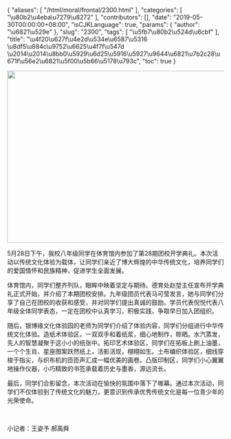 {
    "aliases": [
        "/html/moral/frontal/2300.html"
    ],
    "categories": [
        "\u80b2\u4eba\u7279\u8272"
    ],
    "contributors": [],
    "date": "2019-05-30T00:00:00+08:00",
    "isCJKLanguage": true,
    "params": {
        "author": "\u6821\u529e"
    },
    "slug": "2300",
    "tags": [
        "\u5fb7\u80b2\u524d\u6cbf"
    ],
    "title": "\u4f20\u627f\u4e2d\u534e\u6587\u5316  \u8df5\u884c\u9752\u6625\u4f7f\u547d \u2014\u2014\u8bb0\u5929\u6d25\u5916\u5927\u9644\u6821\u7b2c28\u671f\u56e2\u6821\u5f00\u5b66\u5178\u793c",
    "toc": true
}


<img
    src="https://cdn.tfls.online/mirror/full/cb67ec169cbd72c4ad76a754a76a02b0c4fecf93.jpg"
    style="display:block;margin-left:auto;margin-right:auto;"
    decoding="async"
    fetchpriority="auto"
    loading="lazy"
    height="400"
    width="600"
/>






 5月28日下午，我校八年级同学在体育馆内参加了第28期团校开学典礼。本次活动以传统文化体验为载体，让同学们亲近了博大辉煌的中华传统文化，培养同学们的爱国情怀和民族精神，促进学生全面发展。
 



 体育馆内，同学们整齐列队，眼眸中映着坚定与期待。德育处赵堃主任宣布开学典礼正式开始，并介绍了本期团校安排。九年级团员代表马可莹发言，她与同学们分享了自己在团校的收获和感受，并对同学们提出真诚的鼓励。学员代表倪悦代表八年级全体同学表态，一定在团校中认真学习，积极实践，争取早日加入团组织。
 



 随后，银博缘文化体验园的老师为同学们介绍了体验内容，同学们分组进行中华传统文化体验。造纸术体验区，一双双手和着纸浆，细心地制作，晾晒。水汽蒸发，先人的智慧凝聚于这小小的纸张中。拓印艺术体验区，同学们在拓板上刷上油墨，一个个生肖、星座图案跃然纸上，活影活现，栩栩如生。土布编织体验区，细线穿梭于指尖，与织布机的匝匝声汇成一幅优美的画卷。凸版印制区，同学们小心翼翼地操作仪器，小巧精致的书签承载着历史与墨香，源远流长。
 



 最后，同学们合影留念，本次活动在愉快的氛围中落下了帷幕。通过本次活动，同学们不仅体验到了传统文化的魅力，更意识到传承优秀传统文化是每一位青少年的光荣使命。
 



  
 



小记者：王姿予 郝禹舜



  




